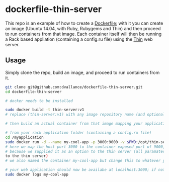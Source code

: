 # dockerfile-thin-server

This repo is an example of how to create a
[Dockerfile](https://docs.docker.com/userguide/dockerimages/#building-an-image-from-a-dockerfile); 
with it you can create an image (Ubuntu 14.04, with Ruby, Rubygems and Thin) and then proceed to run containers from that image. Each container itself will then be running a Rack based appliation (containing a config.ru file) using the [Thin](http://code.macournoyer.com/thin/) web server.

## Usage

Simply clone the repo, build an image, and proceed to run containers from it.

````sh
git clone git@github.com:dvallance/dockerfile-thin-server.git
cd dockerfile-thin-server

# docker needs to be installed

sudo docker build -t thin-server:v1 
# replace (thin-server:v1) with any image repository name (and optionally tag) you wish

# then build an actual container from that image mapping your application directory with config.ru file to /opt/thin-server

# from your rack application folder (containing a config.ru file)
cd /myapplication
sudo docker run -d --name my-cool-app -p 3000:9000 -v $PWD:/opt/thin-server thin-server:v1 -p 9000
# here we map the host port 3000 to the container exposed port of 9000, which we know is the running port
# because we supplied it as an option to the thin server (all paramaters after the image(:tag) name are passed
to the thin server)
# we also named the container my-cool-app but change this to whatever you wish.

# your web application should now be availabe at localhost:3000; if not check the logs.
sudo docker logs my-cool-app
````
